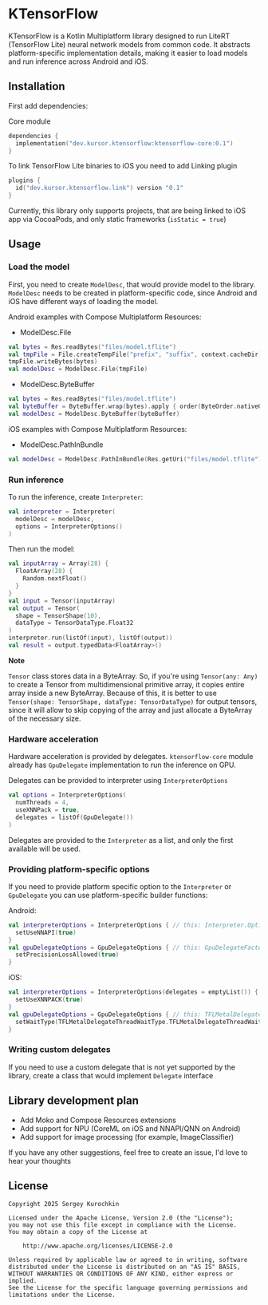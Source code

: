 # KTensorFlow
KTensorFlow is a Kotlin Multiplatform library designed to run LiteRT (TensorFlow Lite) neural network models from common code. It abstracts platform-specific implementation details, making it easier to load models and run inference across Android and iOS.

## Installation
First add dependencies:

Core module
```kotlin
dependencies {
  implementation("dev.kursor.ktensorflow:ktensorflow-core:0.1")
}
```

To link TensorFlow Lite binaries to iOS you need to add Linking plugin
```kotlin
plugins {
  id("dev.kursor.ktensorflow.link") version "0.1"
}
```
Currently, this library only supports projects, that are being linked to iOS app via CocoaPods, and only static frameworks (`isStatic = true`)

## Usage
### Load the model
First, you need to create `ModelDesc`, that would provide model to the library. 
`ModelDesc` needs to be created in platform-specific code, since Android and iOS have different ways of loading the model.

Android examples with Compose Multiplatform Resources:
* ModelDesc.File
```kotlin
val bytes = Res.readBytes("files/model.tflite")
val tmpFile = File.createTempFile("prefix", "suffix", context.cacheDir)
tmpFile.writeBytes(bytes)
val modelDesc = ModelDesc.File(tmpFile)
```

* ModelDesc.ByteBuffer
```kotlin
val bytes = Res.readBytes("files/model.tflite")
val byteBuffer = ByteBuffer.wrap(bytes).apply { order(ByteOrder.nativeOrder()) }
val modelDesc = ModelDesc.ByteBuffer(byteBuffer)
```

iOS examples with Compose Multiplatform Resources:
* ModelDesc.PathInBundle
```kotlin
val modelDesc = ModelDesc.PathInBundle(Res.getUri("files/model.tflite").removePrefix("file://"))
```

### Run inference
To run the inference, create `Interpreter`:
```kotlin
val interpreter = Interpreter(
  modelDesc = modelDesc,
  options = InterpreterOptions()
)
```

Then run the model:
```kotlin
val inputArray = Array(28) {
  FloatArray(28) {
    Random.nextFloat()
  }
}
val input = Tensor(inputArray)
val output = Tensor(
  shape = TensorShape(10),
  dataType = TensorDataType.Float32
)
interpreter.run(listOf(input), listOf(output))
val result = output.typedData<FloatArray>()
```

**Note**

`Tensor` class stores data in a ByteArray. So, if you're using `Tensor(any: Any)` to create a Tensor from multidimensional primitive array, it copies entire array inside a new ByteArray.
Because of this, it is better to use `Tensor(shape: TensorShape, dataType: TensorDataType)` for output tensors, 
since it will allow to skip copying of the array and just allocate a ByteArray of the necessary size.

### Hardware acceleration
Hardware acceleration is provided by delegates. `ktensorflow-core` module already has `GpuDelegate` implementation to run the inference on GPU.

Delegates can be provided to interpreter using `InterpreterOptions`
```kotlin
val options = InterpreterOptions(
  numThreads = 4,
  useXNNPack = true,
  delegates = listOf(GpuDelegate())
)
```

Delegates are provided to the `Interpreter` as a list, and only the first available will be used.

### Providing platform-specific options
If you need to provide platform specific option to the `Interpreter` or `GpuDelegate` you can use platform-specific builder functions:

Android:
```kotlin
val interpreterOptions = InterpreterOptions { // this: Interpreter.Options
  setUseNNAPI(true)
}
val gpuDelegateOptions = GpuDelegateOptions { // this: GpuDelegateFactory.Options
  setPrecisionLossAllowed(true)
}
```

iOS:
```kotlin
val interpreterOptions = InterpreterOptions(delegates = emptyList()) { // this: TFLInterpreterOptions
  setUseXNNPACK(true)
}
val gpuDelegateOptions = GpuDelegateOptions { // this: TFLMetalDelegateOptions
  setWaitType(TFLMetalDelegateThreadWaitType.TFLMetalDelegateThreadWaitTypeActive)
}
```

### Writing custom delegates
If you need to use a custom delegate that is not yet supported by the library, create a class that would implement `Delegate` interface

## Library development plan
* Add Moko and Compose Resources extensions
* Add support for NPU (CoreML on iOS and NNAPI/QNN on Android)
* Add support for image processing (for example, ImageClassifier)

If you have any other suggestions, feel free to create an issue, I'd love to hear your thoughts

## License
```
Copyright 2025 Sergey Kurochkin

Licensed under the Apache License, Version 2.0 (the "License");
you may not use this file except in compliance with the License.
You may obtain a copy of the License at

    http://www.apache.org/licenses/LICENSE-2.0

Unless required by applicable law or agreed to in writing, software
distributed under the License is distributed on an "AS IS" BASIS,
WITHOUT WARRANTIES OR CONDITIONS OF ANY KIND, either express or implied.
See the License for the specific language governing permissions and
limitations under the License.
```
